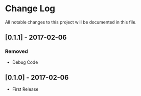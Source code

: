 # Change Log
All notable changes to this project will be documented in this file.

## [0.1.1] - 2017-02-06
### Removed
- Debug Code

## [0.1.0] - 2017-02-06
- First Release